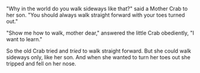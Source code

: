 "Why in the world do you walk sideways like that?" said a Mother
Crab to her son. "You should always walk straight forward with
your toes turned out."

"Show me how to walk, mother dear," answered the little Crab
obediently, "I want to learn."

So the old Crab tried and _tried_ to walk straight forward. But
she could walk sideways only, like her son. And when she wanted
to turn her toes out she tripped and fell on her nose.
